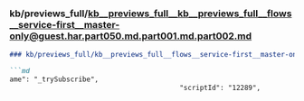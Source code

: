 ### kb/previews_full/kb__previews_full__kb__previews_full__flows__service-first__master-only@guest.har.part050.md.part001.md.part002.md

```md
### kb/previews_full/kb__previews_full__flows__service-first__master-only@guest.har.part050.md.part001.md (part 002)

```md
ame": "_trySubscribe",
                                          "scriptId": "12289",
        
```

```

```
